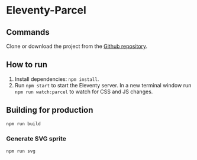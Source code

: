 # Eleventy-Parcel

## Commands

Clone or download the project from the [Github repository](https://github.com/mbarker84/eleventy-parcel).

## How to run

1. Install dependencies: `npm install`.
2. Run `npm start` to start the Eleventy server. In a new terminal window run `npm run watch:parcel` to watch for CSS and JS changes.

## Building for production

```zsh
npm run build
```

### Generate SVG sprite

```zsh
npm run svg
```
